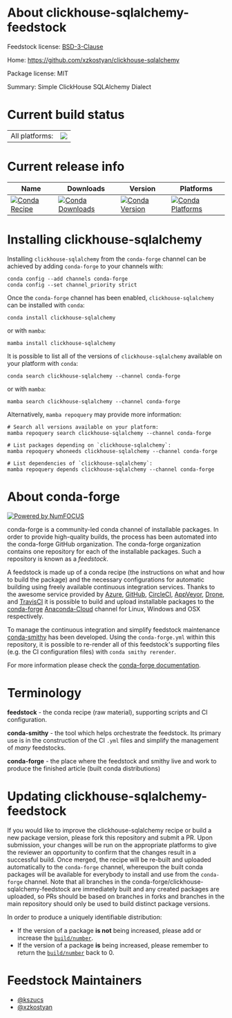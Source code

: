 About clickhouse-sqlalchemy-feedstock
=====================================

Feedstock license: [BSD-3-Clause](https://github.com/conda-forge/clickhouse-sqlalchemy-feedstock/blob/main/LICENSE.txt)

Home: https://github.com/xzkostyan/clickhouse-sqlalchemy

Package license: MIT

Summary: Simple ClickHouse SQLAlchemy Dialect

Current build status
====================


<table><tr><td>All platforms:</td>
    <td>
      <a href="https://dev.azure.com/conda-forge/feedstock-builds/_build/latest?definitionId=2831&branchName=main">
        <img src="https://dev.azure.com/conda-forge/feedstock-builds/_apis/build/status/clickhouse-sqlalchemy-feedstock?branchName=main">
      </a>
    </td>
  </tr>
</table>

Current release info
====================

| Name | Downloads | Version | Platforms |
| --- | --- | --- | --- |
| [![Conda Recipe](https://img.shields.io/badge/recipe-clickhouse--sqlalchemy-green.svg)](https://anaconda.org/conda-forge/clickhouse-sqlalchemy) | [![Conda Downloads](https://img.shields.io/conda/dn/conda-forge/clickhouse-sqlalchemy.svg)](https://anaconda.org/conda-forge/clickhouse-sqlalchemy) | [![Conda Version](https://img.shields.io/conda/vn/conda-forge/clickhouse-sqlalchemy.svg)](https://anaconda.org/conda-forge/clickhouse-sqlalchemy) | [![Conda Platforms](https://img.shields.io/conda/pn/conda-forge/clickhouse-sqlalchemy.svg)](https://anaconda.org/conda-forge/clickhouse-sqlalchemy) |

Installing clickhouse-sqlalchemy
================================

Installing `clickhouse-sqlalchemy` from the `conda-forge` channel can be achieved by adding `conda-forge` to your channels with:

```
conda config --add channels conda-forge
conda config --set channel_priority strict
```

Once the `conda-forge` channel has been enabled, `clickhouse-sqlalchemy` can be installed with `conda`:

```
conda install clickhouse-sqlalchemy
```

or with `mamba`:

```
mamba install clickhouse-sqlalchemy
```

It is possible to list all of the versions of `clickhouse-sqlalchemy` available on your platform with `conda`:

```
conda search clickhouse-sqlalchemy --channel conda-forge
```

or with `mamba`:

```
mamba search clickhouse-sqlalchemy --channel conda-forge
```

Alternatively, `mamba repoquery` may provide more information:

```
# Search all versions available on your platform:
mamba repoquery search clickhouse-sqlalchemy --channel conda-forge

# List packages depending on `clickhouse-sqlalchemy`:
mamba repoquery whoneeds clickhouse-sqlalchemy --channel conda-forge

# List dependencies of `clickhouse-sqlalchemy`:
mamba repoquery depends clickhouse-sqlalchemy --channel conda-forge
```


About conda-forge
=================

[![Powered by
NumFOCUS](https://img.shields.io/badge/powered%20by-NumFOCUS-orange.svg?style=flat&colorA=E1523D&colorB=007D8A)](https://numfocus.org)

conda-forge is a community-led conda channel of installable packages.
In order to provide high-quality builds, the process has been automated into the
conda-forge GitHub organization. The conda-forge organization contains one repository
for each of the installable packages. Such a repository is known as a *feedstock*.

A feedstock is made up of a conda recipe (the instructions on what and how to build
the package) and the necessary configurations for automatic building using freely
available continuous integration services. Thanks to the awesome service provided by
[Azure](https://azure.microsoft.com/en-us/services/devops/), [GitHub](https://github.com/),
[CircleCI](https://circleci.com/), [AppVeyor](https://www.appveyor.com/),
[Drone](https://cloud.drone.io/welcome), and [TravisCI](https://travis-ci.com/)
it is possible to build and upload installable packages to the
[conda-forge](https://anaconda.org/conda-forge) [Anaconda-Cloud](https://anaconda.org/)
channel for Linux, Windows and OSX respectively.

To manage the continuous integration and simplify feedstock maintenance
[conda-smithy](https://github.com/conda-forge/conda-smithy) has been developed.
Using the ``conda-forge.yml`` within this repository, it is possible to re-render all of
this feedstock's supporting files (e.g. the CI configuration files) with ``conda smithy rerender``.

For more information please check the [conda-forge documentation](https://conda-forge.org/docs/).

Terminology
===========

**feedstock** - the conda recipe (raw material), supporting scripts and CI configuration.

**conda-smithy** - the tool which helps orchestrate the feedstock.
                   Its primary use is in the construction of the CI ``.yml`` files
                   and simplify the management of *many* feedstocks.

**conda-forge** - the place where the feedstock and smithy live and work to
                  produce the finished article (built conda distributions)


Updating clickhouse-sqlalchemy-feedstock
========================================

If you would like to improve the clickhouse-sqlalchemy recipe or build a new
package version, please fork this repository and submit a PR. Upon submission,
your changes will be run on the appropriate platforms to give the reviewer an
opportunity to confirm that the changes result in a successful build. Once
merged, the recipe will be re-built and uploaded automatically to the
`conda-forge` channel, whereupon the built conda packages will be available for
everybody to install and use from the `conda-forge` channel.
Note that all branches in the conda-forge/clickhouse-sqlalchemy-feedstock are
immediately built and any created packages are uploaded, so PRs should be based
on branches in forks and branches in the main repository should only be used to
build distinct package versions.

In order to produce a uniquely identifiable distribution:
 * If the version of a package **is not** being increased, please add or increase
   the [``build/number``](https://docs.conda.io/projects/conda-build/en/latest/resources/define-metadata.html#build-number-and-string).
 * If the version of a package **is** being increased, please remember to return
   the [``build/number``](https://docs.conda.io/projects/conda-build/en/latest/resources/define-metadata.html#build-number-and-string)
   back to 0.

Feedstock Maintainers
=====================

* [@kszucs](https://github.com/kszucs/)
* [@xzkostyan](https://github.com/xzkostyan/)

